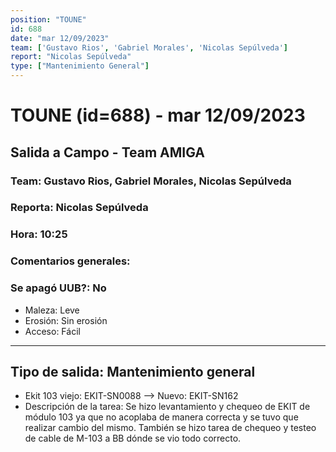 ```yaml
---
position: "TOUNE"
id: 688
date: "mar 12/09/2023"
team: ['Gustavo Rios', 'Gabriel Morales', 'Nicolas Sepúlveda']
report: "Nicolas Sepúlveda"
type: ["Mantenimiento General"]
---
```


# TOUNE (id=688) - mar 12/09/2023
## Salida a Campo - Team AMIGA
### Team: Gustavo Rios, Gabriel Morales, Nicolas Sepúlveda
### Reporta: Nicolas Sepúlveda
### Hora: 10:25
### Comentarios generales: 
### Se apagó UUB?: No 
- Maleza: Leve
- Erosión: Sin erosión
- Acceso: Fácil
---------
## Tipo de salida: Mantenimiento general
   - Ekit 103 viejo: EKIT-SN0088 --> Nuevo: EKIT-SN162
   - Descripción de la tarea: Se hizo levantamiento y chequeo de EKIT de módulo 103 ya que no acoplaba de manera correcta y se tuvo que realizar cambio del mismo. También se hizo tarea de chequeo y testeo de cable de M-103 a BB dónde se vio todo correcto.
